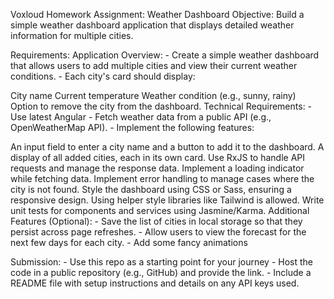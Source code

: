 Voxloud Homework Assignment: Weather Dashboard
Objective: Build a simple weather dashboard application that displays detailed weather information for multiple cities.

Requirements:
Application Overview: - Create a simple weather dashboard that allows users to add multiple cities and view their current weather conditions. - Each city's card should display:

City name
Current temperature
Weather condition (e.g., sunny, rainy)
Option to remove the city from the dashboard.
Technical Requirements: - Use latest Angular - Fetch weather data from a public API (e.g., OpenWeatherMap API). - Implement the following features:

An input field to enter a city name and a button to add it to the dashboard.
A display of all added cities, each in its own card.
Use RxJS to handle API requests and manage the response data.
Implement a loading indicator while fetching data.
Implement error handling to manage cases where the city is not found.
Style the dashboard using CSS or Sass, ensuring a responsive design. Using helper style libraries like Tailwind is allowed.
Write unit tests for components and services using Jasmine/Karma.
Additional Features (Optional): - Save the list of cities in local storage so that they persist across page refreshes. - Allow users to view the forecast for the next few days for each city. - Add some fancy animations

Submission: - Use this repo as a starting point for your journey - Host the code in a public repository (e.g., GitHub) and provide the link. - Include a README file with setup instructions and details on any API keys used.
